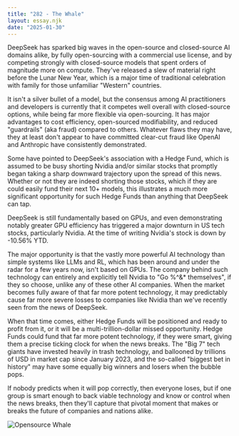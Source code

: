 ```yaml
---
title: "282 - The Whale"
layout: essay.njk
date: "2025-01-30"
---
```


DeepSeek has sparked big waves in the open-source and closed-source AI domains alike, by fully open-sourcing with a commercial use license, and by competing strongly with closed-source models that spent orders of magnitude more on compute. They've released a slew of material right before the Lunar New Year, which is a major time of traditional celebration with family for those unfamiliar "Western" countries. 

It isn't a silver bullet of a model, but the consensus among AI practitioners and developers is currently that it competes well overall with closed-source options, while being far more flexible via open-sourcing. It has major advantages to cost efficiency, open-sourced modifiability, and reduced "guardrails" (aka fraud) compared to others. Whatever flaws they may have, they at least don't appear to have committed clear-cut fraud like OpenAI and Anthropic have consistently demonstrated. 

Some have pointed to DeepSeek's association with a Hedge Fund, which is assumed to be busy shorting Nvidia and/or similar stocks that promptly began taking a sharp downward trajectory upon the spread of this news. Whether or not they are indeed shorting those stocks, which if they are could easily fund their next 10+ models, this illustrates a much more significant opportunity for such Hedge Funds than anything that DeepSeek can tap.

DeepSeek is still fundamentally based on GPUs, and even demonstrating notably greater GPU efficiency has triggered a major downturn in US tech stocks, particularly Nvidia. At the time of writing Nvidia's stock is down by -10.56% YTD. 

The major opportunity is that the vastly more powerful AI technology than simple systems like LLMs and RL, which has been around and under the radar for a few years now, isn't based on GPUs. The company behind such technology can entirely and explicitly tell Nvidia to "Go %^&* themselves", if they so choose, unlike any of these other AI companies. When the market becomes fully aware of that far more potent technology, it may predictably cause far more severe losses to companies like Nvidia than we've recently seen from the news of DeepSeek.

When that time comes, either Hedge Funds will be positioned and ready to profit from it, or it will be a multi-trillion-dollar missed opportunity. Hedge Funds could fund that far more potent technology, if they were smart, giving them a precise ticking clock for when the news breaks. The "Big 7" tech giants have invested heavily in trash technology, and ballooned by trillions of USD in market cap since January 2023, and the so-called "biggest bet in history" may have some equally big winners and losers when the bubble pops.

If nobody predicts when it will pop correctly, then everyone loses, but if one group is smart enough to back viable technology and know or control when the news breaks, then they'll capture that pivotal moment that makes or breaks the future of companies and nations alike.

![Opensource Whale](https://media.licdn.com/dms/image/v2/D4D22AQEUMstYKKjkug/feedshare-shrink_800/B4DZSrRn6oHkAg-/0/1738040312150?e=1741824000&v=beta&t=qpzSi7DQcPc2KTb_PAJjYtKIvlVjzdN0IxHL8jenWRs)